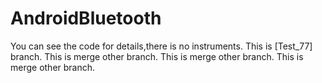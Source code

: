 # AndroidBluetooth
You can see the code for details,there is no instruments.
This is [Test_77] branch.
This is merge other branch.
This is merge other branch.
This is merge other branch.